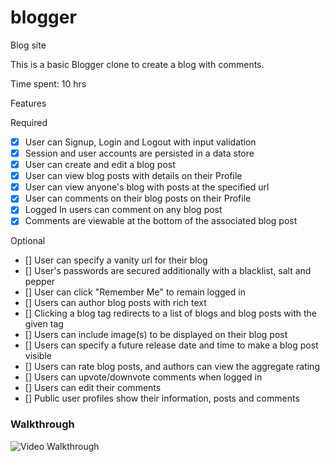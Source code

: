 # blogger
Blog site

This is a basic Blogger clone to create a blog with comments.

Time spent: 10 hrs

Features

Required

- [x] User can Signup, Login and Logout with input validation
- [x] Session and user accounts are persisted in a data store
- [x] User can create and edit a blog post
- [x] User can view blog posts with details on their Profile
- [x] User can view anyone's blog with posts at the specified url
- [x] User can comments on their blog posts on their Profile
- [x] Logged In users can comment on any blog post
- [x] Comments are viewable at the bottom of the associated blog post

Optional

- [] User can specify a vanity url for their blog
- [] User's passwords are secured additionally with a blacklist, salt and pepper
- [] User can click "Remember Me" to remain logged in
- [] Users can author blog posts with rich text
- [] Clicking a blog tag redirects to a list of blogs and blog posts with the given tag
- [] Users can include image(s) to be displayed on their blog post
- [] Users can specify a future release date and time to make a blog post visible
- [] Users can rate blog posts, and authors can view the aggregate rating
- [] Users can upvote/downvote comments when logged in
- [] Users can edit their comments
- [] Public user profiles show their information, posts and comments


### Walkthrough

![Video Walkthrough](blogger.gif)